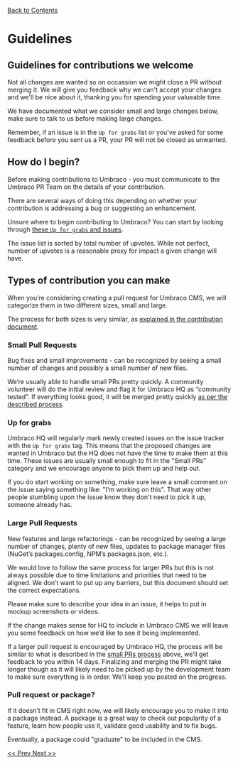 [Back to Contents](1_CONTENTS.md)

# Guidelines

## Guidelines for contributions we welcome

Not all changes are wanted so on occassion we might close a PR without merging it. We will give you feedback why we can't accept your changes and we'll be nice about it, thanking you for spending your valueable time.

We have documented what we consider small and large changes below, make sure to talk to us before making large changes.

Remember, if an issue is in the `Up for grabs` list or you've asked for some feedback before you sent us a PR, your PR will not be closed as unwanted.

## How do I begin?

Before making contributions to Umbraco - you must communicate to the Umbraco PR Team on the details of your contribution.

There are several ways of doing this depending on whether your contribution is addressing a bug or suggesting an enhancement.

Unsure where to begin contributing to Umbraco? You can start by looking through [these `Up for grabs` and issues](http://issues.umbraco.org/issues/U4?q=%28project%3A+%7BU4%7D+Difficulty%3A+%7BVery+Easy%7D+%23Easy+%23Unresolved+Priority%3A+Normal+%23Major+%23Show-stopper+State%3A+-%7BIn+Progress%7D+sort+by%3A+votes+Affected+versions%3A+-6.*+Affected+versions%3A+-4.*%29+OR+%28tag%3A+%7BUp+For+Grabs%7D+%23Unresolved+%29).

The issue list is sorted by total number of upvotes. While not perfect, number of upvotes is a reasonable proxy for impact a given change will have.

## Types of contribution you can make

When you’re considering creating a pull request for Umbraco CMS, we will categorize them in two different sizes, small and large.

The process for both sizes is very similar, as [explained in the contribution document](CONTRIBUTING.md#how-do-i-begin).

### Small Pull Requests
Bug fixes and small improvements - can be recognized by seeing a small number of changes and possibly a small number of new files.

We’re usually able to handle small PRs pretty quickly. A community volunteer will do the initial review and flag it for Umbraco HQ as “community tested”. If everything looks good, it will be merged pretty quickly [as per the described process](REVIEW_PROCESS.md).

### Up for grabs

Umbraco HQ will regularly mark newly created issues on the issue tracker with the `Up for grabs` tag. This means that the proposed changes are wanted in Umbraco but the HQ does not have the time to make them at this time. These issues are usually small enough to fit in the "Small PRs" category and we encourage anyone to pick them up and help out.  

If you do start working on something, make sure leave a small comment on the issue saying something like: "I'm working on this". That way other people stumbling upon the issue know they don't need to pick it up, someone already has.

### Large Pull Requests
New features and large refactorings - can be recognized by seeing a large number of changes, plenty of new files, updates to package manager files (NuGet’s packages.config, NPM’s packages.json, etc.).  

We would love to follow the same process for larger PRs but this is not always possible due to time limitations and priorities that need to be aligned. We don’t want to put up any barriers, but this document should set the correct expectations.  

Please make sure to describe your idea in an issue, it helps to put in mockup screenshots or videos.  

If the change makes sense for HQ to include in Umbraco CMS we will leave you some feedback on how we’d like to see it being implemented. 

If a larger pull request is encouraged by Umbraco HQ, the process will be similar to what is described in the [small PRs process](#small-prs) above, we’ll get feedback to you within 14 days. Finalizing and merging the PR might take longer though as it will likely need to be picked up by the development team to make sure everything is in order. We’ll keep you posted on the progress.

### Pull request or package?

If it doesn’t fit in CMS right now, we will likely encourage you to make it into a package instead. A package is a great way to check out popularity of a feature, learn how people use it, validate good usability and to fix bugs.  

Eventually, a package could "graduate" to be included in the CMS.



[<< Prev ](2_CODE_CONDUCT.md)[ Next >>](4_QUICK_START.md)
